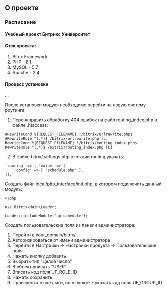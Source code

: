## О проекте
### Расписание
#### Учебный проект Битрикс Университет
#### Стек проекта:
1. Bitrix Framework
2. PHP - 8.1
3. MySQL - 5.7
4. Apache - 2.4
#### Процесс установки
...

После установки модуля необходимо перейти на новую систему роутинга:

1. Перенаправить обработку 404 ошибок на файл routing_index.php в файле .htaccess:
```
#RewriteCond %{REQUEST_FILENAME} !/bitrix/urlrewrite.php$  
#RewriteRule ^(.*)$ /bitrix/urlrewrite.php [L]  
RewriteCond %{REQUEST_FILENAME} !/bitrix/routing_index.php$  
RewriteRule ^(.*)$ /bitrix/routing_index.php [L]
```
2. В файле bitrix/.settings.php в секции routing указать:
```
'routing' => [ 'value' => [  
    'config' => [ 'schedule.php' ],  
]],
```

Создать файл local/php_interface/init.php, в котором подключить данный модуль:
```
<?php

use Bitrix\Main\Loader;

Loader::includeModule('up.schedule');
```

Создать пользовательские поля из панели администратора:
1. Перейти в your_domain/bitrix/
2. Авторизироваться от имени администратора
3. Перейти в Настройки -> Настройки продукта -> Пользовательские поля
4. Нажать кнопку добавить
5. Выбрать тип "Целое число"
6. В объект вписать "USER"
7. Вписать код поля UF_ROLE_ID
8. Нажать сохранить
9. Произвести те же шаги, но в пункте 7 указать код поля UF_GROUP_ID